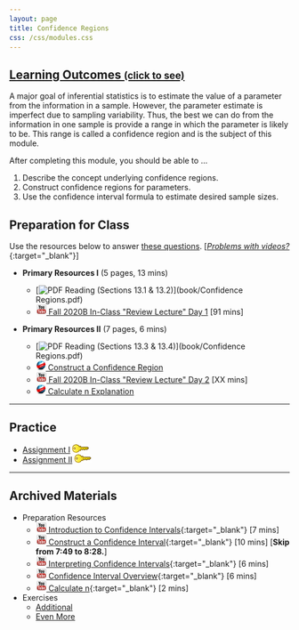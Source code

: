 ```yaml
---
layout: page
title: Confidence Regions
css: /css/modules.css
---
```


<div class="panel-group-ILOs">
  <div class="panel panel-default">
    <div class="panel-heading">
      <h2 class="panel-title">
        <a data-toggle="collapse" href="#ILOs">Learning Outcomes <small>(click to see)</small></a>
      </h2>
    </div>
    <div id="ILOs" class="panel-collapse collapse">
      <div class="panel-body">
A major goal of inferential statistics is to estimate the value of a parameter from the information in a sample.  However, the parameter estimate is imperfect due to sampling variability.  Thus, the best we can do from the information in one sample is provide a range in which the parameter is likely to be.  This range is called a confidence region and is the subject of this module.

<p>After completing this module, you should be able to ...</p>

<ol>
  <li>Describe the concept underlying confidence regions.</li>
  <li>Construct confidence regions for parameters.</li>
  <li>Use the confidence interval formula to estimate desired sample sizes.</li>
</ol>
      </div>
    </div>
  </div>
</div>

## Preparation for Class
Use the resources below to answer [these questions](Prep/ConfRegions). [[*Problems with videos?*](../resources/FAQs/videos){:target="_blank"}]

* **Primary Resources I** (5 pages, 13 mins)
  * [![PDF](../img/pdf.png) Reading (Sections 13.1 & 13.2)](book/Confidence Regions.pdf)
  * [![YouTube](../img/youtube.png) Fall 2020B In-Class "Review Lecture" Day 1](https://youtu.be/7lguAsr1ebY) [91 mins]

* **Primary Resources II** (7 pages, 6 mins)
  * [![PDF](../img/pdf.png) Reading (Sections 13.3 & 13.4)](book/Confidence Regions.pdf)
  * [![Web](../img/web.png) Construct a Confidence Region](Explanations/Calc_CI_Z)
  * [![YouTube](../img/youtube.png) Fall 2020B In-Class "Review Lecture" Day 2]() [XX mins]
  * [![Web](../img/web.png) Calculate n Explanation](Explanations/Calc_n)

----

## Practice

* [Assignment I](CE/ConfRegions_CE1) [![Decoration](../img/key.png)](CE/KEY_ConfRegions_CE1.html)
* [Assignment II](CE/ConfRegions_CE2) [![Decoration](../img/key.png)](CE/KEY_ConfRegions_CE2.html)

----

## Archived Materials

* Preparation Resources
  * [![YouTube](../img/youtube.png) Introduction to Confidence Intervals](https://www.youtube.com/watch?v=27iSnzss2wM){:target="_blank"} [7 mins]
  * [![YouTube Link](../img/youtube.png) Construct a Confidence Interval](https://www.youtube.com/watch?v=KG921rfbTDw){:target="_blank"} [10 mins] [**Skip from 7:49 to 8:28.**]
  * [![YouTube](../img/youtube.png) Interpreting Confidence Intervals](https://www.youtube.com/watch?v=JYP6gc--sGQ){:target="_blank"} [6 mins]
  * [![YouTube](../img/youtube.png) Confidence Interval Overview](https://www.youtube.com/watch?v=FUaXoKdCre4){:target="_blank"} [6 mins]
  * [![YouTube Link](../img/youtube.png) Calculate n](https://www.youtube.com/watch?v=4-5pFrqJz9w){:target="_blank"} [2 mins]
* Exercises
  * [Additional](CE/ConfRegions_CE3)
  * [Even More](CE/ConfRegions_CE4)

